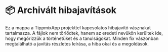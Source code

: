 # 📦 Archivált hibajavítások

Ez a mappa a TippmixApp projekttel kapcsolatos hibajavító vásznakat tartalmazza.  A fájlok nem törlődtek, hanem az eredeti nevükön kerültek ide, hogy megőrizzük a történetüket és a tanulságokat.  Minden fix vászonban megtalálható a javítás részletes leírása, a hiba okai és a megoldások.